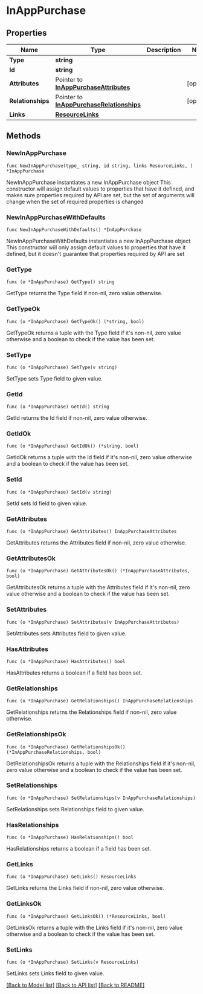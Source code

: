 # InAppPurchase

## Properties

Name | Type | Description | Notes
------------ | ------------- | ------------- | -------------
**Type** | **string** |  | 
**Id** | **string** |  | 
**Attributes** | Pointer to [**InAppPurchaseAttributes**](InAppPurchaseAttributes.md) |  | [optional] 
**Relationships** | Pointer to [**InAppPurchaseRelationships**](InAppPurchaseRelationships.md) |  | [optional] 
**Links** | [**ResourceLinks**](ResourceLinks.md) |  | 

## Methods

### NewInAppPurchase

`func NewInAppPurchase(type_ string, id string, links ResourceLinks, ) *InAppPurchase`

NewInAppPurchase instantiates a new InAppPurchase object
This constructor will assign default values to properties that have it defined,
and makes sure properties required by API are set, but the set of arguments
will change when the set of required properties is changed

### NewInAppPurchaseWithDefaults

`func NewInAppPurchaseWithDefaults() *InAppPurchase`

NewInAppPurchaseWithDefaults instantiates a new InAppPurchase object
This constructor will only assign default values to properties that have it defined,
but it doesn't guarantee that properties required by API are set

### GetType

`func (o *InAppPurchase) GetType() string`

GetType returns the Type field if non-nil, zero value otherwise.

### GetTypeOk

`func (o *InAppPurchase) GetTypeOk() (*string, bool)`

GetTypeOk returns a tuple with the Type field if it's non-nil, zero value otherwise
and a boolean to check if the value has been set.

### SetType

`func (o *InAppPurchase) SetType(v string)`

SetType sets Type field to given value.


### GetId

`func (o *InAppPurchase) GetId() string`

GetId returns the Id field if non-nil, zero value otherwise.

### GetIdOk

`func (o *InAppPurchase) GetIdOk() (*string, bool)`

GetIdOk returns a tuple with the Id field if it's non-nil, zero value otherwise
and a boolean to check if the value has been set.

### SetId

`func (o *InAppPurchase) SetId(v string)`

SetId sets Id field to given value.


### GetAttributes

`func (o *InAppPurchase) GetAttributes() InAppPurchaseAttributes`

GetAttributes returns the Attributes field if non-nil, zero value otherwise.

### GetAttributesOk

`func (o *InAppPurchase) GetAttributesOk() (*InAppPurchaseAttributes, bool)`

GetAttributesOk returns a tuple with the Attributes field if it's non-nil, zero value otherwise
and a boolean to check if the value has been set.

### SetAttributes

`func (o *InAppPurchase) SetAttributes(v InAppPurchaseAttributes)`

SetAttributes sets Attributes field to given value.

### HasAttributes

`func (o *InAppPurchase) HasAttributes() bool`

HasAttributes returns a boolean if a field has been set.

### GetRelationships

`func (o *InAppPurchase) GetRelationships() InAppPurchaseRelationships`

GetRelationships returns the Relationships field if non-nil, zero value otherwise.

### GetRelationshipsOk

`func (o *InAppPurchase) GetRelationshipsOk() (*InAppPurchaseRelationships, bool)`

GetRelationshipsOk returns a tuple with the Relationships field if it's non-nil, zero value otherwise
and a boolean to check if the value has been set.

### SetRelationships

`func (o *InAppPurchase) SetRelationships(v InAppPurchaseRelationships)`

SetRelationships sets Relationships field to given value.

### HasRelationships

`func (o *InAppPurchase) HasRelationships() bool`

HasRelationships returns a boolean if a field has been set.

### GetLinks

`func (o *InAppPurchase) GetLinks() ResourceLinks`

GetLinks returns the Links field if non-nil, zero value otherwise.

### GetLinksOk

`func (o *InAppPurchase) GetLinksOk() (*ResourceLinks, bool)`

GetLinksOk returns a tuple with the Links field if it's non-nil, zero value otherwise
and a boolean to check if the value has been set.

### SetLinks

`func (o *InAppPurchase) SetLinks(v ResourceLinks)`

SetLinks sets Links field to given value.



[[Back to Model list]](../README.md#documentation-for-models) [[Back to API list]](../README.md#documentation-for-api-endpoints) [[Back to README]](../README.md)


